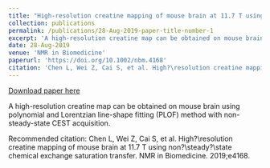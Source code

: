 ```yaml
---
title: "High-resolution creatine mapping of mouse brain at 11.7 T using non-steady-state chemical exchange saturation transfer"
collection: publications
permalink: /publications/28-Aug-2019-paper-title-number-1
excerpt: 'A high-resolution creatine map can be obtained on mouse brain using polynomial and Lorentzian line-shape fitting (PLOF) method with non-steady-state CEST acquisition.'
date: 28-Aug-2019
venue: 'NMR in Biomedicine'
paperurl: 'https://doi.org/10.1002/nbm.4168'
citation: 'Chen L, Wei Z, Cai S, et al. High?\resolution creatine mapping of mouse brain at 11.7 T using non?\steady?\state chemical exchange saturation transfer. NMR in Biomedicine. 2019;e4168.'
---
```


<a href='https://doi.org/10.1002/nbm.4168'>Download paper here</a>

A high-resolution creatine map can be obtained on mouse brain using polynomial and Lorentzian line-shape fitting (PLOF) method with non-steady-state CEST acquisition.

Recommended citation: Chen L, Wei Z, Cai S, et al. High?\resolution creatine mapping of mouse brain at 11.7 T using non?\steady?\state chemical exchange saturation transfer. NMR in Biomedicine. 2019;e4168.